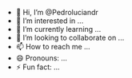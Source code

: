 - 👋 Hi, I’m @Pedroluciandr
- 👀 I’m interested in ...
- 🌱 I’m currently learning ...
- 💞️ I’m looking to collaborate on ...
- 📫 How to reach me ...
- 😄 Pronouns: ...
- ⚡ Fun fact: ...

<!---
Pedroluciandr/Pedroluciandr is a ✨ special ✨ repository because its `README.md` (this file) appears on your GitHub profile.
You can click the Preview link to take a look at your changes.
--->

